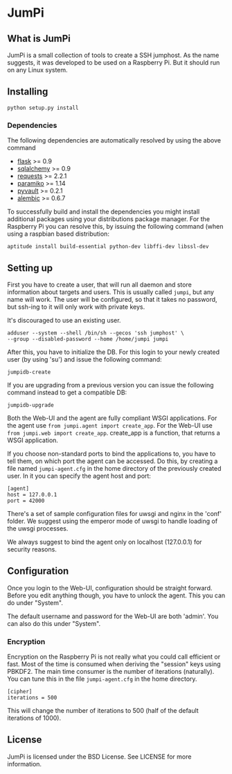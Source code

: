 # JumPi

## What is JumPi

JumPi is a small collection of tools to create a SSH jumphost. As the
name suggests, it was developed to be used on a Raspberry Pi. But it
should run on any Linux system.

## Installing

    python setup.py install

### Dependencies

The following dependencies are automatically resolved by using the 
above command

* [flask](http://flask.pocoo.org/) >= 0.9
* [sqlalchemy](http://www.sqlalchemy.org/) >= 0.9
* [requests](http://docs.python-requests.org/en/latest/) >= 2.2.1
* [paramiko](http://www.paramiko.org/) >= 1.14
* [pyvault](https://github.com/drtoful/pyvault) >= 0.2.1
* [alembic](http://alembic.readthedocs.org/en/latest/) >= 0.6.7

To successfully build and install the dependencies you might install
additional packages using your distributions package manager. For the
Raspberry Pi you can resolve this, by issuing the following command
(when using a raspbian based distribution:

    aptitude install build-essential python-dev libffi-dev libssl-dev

## Setting up

First you have to create a user, that will run all daemon and store information
about targets and users. This is usually called `jumpi`, but any name will work.
The user will be configured, so that it takes no password, but ssh-ing to it
will only work with private keys.

It's discouraged to use an existing user.

    adduser --system --shell /bin/sh --gecos 'ssh jumphost' \
    --group --disabled-password --home /home/jumpi jumpi

After this, you have to initialize the DB. For this login to your newly created
user (by using 'su') and issue the following command:

    jumpidb-create

If you are upgrading from a previous version you can issue the following
command instead to get a compatible DB:

    jumpidb-upgrade

Both the Web-UI and the agent are fully compliant WSGI applications. For the agent
use `from jumpi.agent import create_app`. For the Web-UI use `from jumpi.web import create_app`.
create\_app is a function, that returns a WSGI application.

If you choose non-standard ports to bind the applications to, you have to tell
them, on which port the agent can be accessed. Do this, by creating a file named
`jumpi-agent.cfg` in the home directory of the previously created user. In it
you can specify the agent host and port:

    [agent]
    host = 127.0.0.1
    port = 42000

There's a set of sample configuration files for uwsgi and nginx in the 'conf'
folder. We suggest using the emperor mode of uwsgi to handle loading of the
uwsgi processes.

We always suggest to bind the agent only on localhost (127.0.0.1) for security
reasons.

## Configuration

Once you login to the Web-UI, configuration should be straight forward. Before
you edit anything though, you have to unlock the agent. This you can do under
"System".

The default username and password for the Web-UI are both 'admin'. You can 
also do this under "System".

### Encryption

Encryption on the Raspberry Pi is not really what you could call efficient
or fast. Most of the time is consumed when deriving the "session" keys using
PBKDF2. The main time consumer is the number of iterations (naturally). You
can tune this in the file `jumpi-agent.cfg` in the home directory.

    [cipher]
    iterations = 500

This will change the number of iterations to 500 (half of the default 
iterations of 1000).

## License

JumPi is licensed under the BSD License. See LICENSE for more information.

